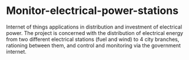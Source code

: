# Monitor-electrical-power-stations
Internet of things applications in distribution and investment of electrical power.
The project is concerned with the distribution of electrical energy from two different electrical stations (fuel and wind) to 4 city branches, rationing between them, and control and monitoring via the government internet.
